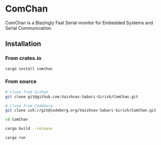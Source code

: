 # ComChan

ComChan is a Blazingly Fast Serial monitor for Embedded Systems and Serial Communication. 

## Installation

### From crates.io

```bash
cargo install comchan
```
### From source

```bash
# Clone from GitHub
git clone git@github.com:Vaishnav-Sabari-Girish/ComChan.git

# Clone from Codeberg
git clone ssh://git@codeberg.org/Vaishnav-Sabari-Girish/ComChan.git
```

```bash
cd ComChan

cargo build --release

cargo run
```


